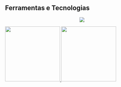 ## Ferramentas e Tecnologias

<p align="center">
  <a href="https://skillicons.dev">
    <img src="https://skillicons.dev/icons?i=js,html,css,bootstrap,nodejs,react,mysql,py,django,flask,docker" />
  </a>
</p>

<div>
  <a href="https://github.com/devjorgesousa">
  <img loading="lazy" height="180em" src="https://github-readme-stats.vercel.app/api/top-langs/?username=devjorgesousa&layout=compact&langs_count=7&theme=dracula"/>
  <img loading="lazy" height="180em" src="https://github-readme-stats.vercel.app/api?username=devjorgesousa&show_icons=true&theme=dracula&include_all_commits=true&count_private=true"/>
</div>

